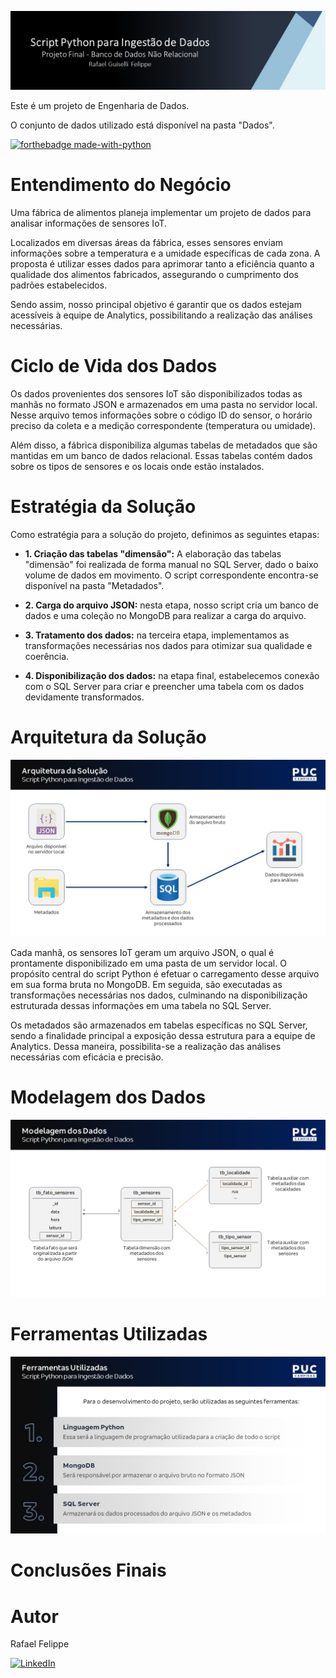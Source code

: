![](Imagens/Fundo.png)

Este é um projeto de Engenharia de Dados.

O conjunto de dados utilizado está disponível na pasta "Dados".

[![forthebadge made-with-python](http://ForTheBadge.com/images/badges/made-with-python.svg)](https://www.python.org/)

# Entendimento do Negócio

Uma fábrica de alimentos planeja implementar um projeto de dados para analisar informações de sensores IoT. 

Localizados em diversas áreas da fábrica, esses sensores enviam informações sobre a temperatura e a umidade específicas de cada zona. A proposta é utilizar esses dados para aprimorar tanto a eficiência quanto a qualidade dos alimentos fabricados, assegurando o cumprimento dos padrões estabelecidos.

Sendo assim, nosso principal objetivo é garantir que os dados estejam acessíveis à equipe de Analytics, possibilitando a realização das análises necessárias.

# Ciclo de Vida dos Dados

Os dados provenientes dos sensores IoT são disponibilizados todas as manhãs no formato JSON e armazenados em uma pasta no servidor local. Nesse arquivo temos informações sobre o código ID do sensor, o horário preciso da coleta e a medição correspondente (temperatura ou umidade).

Além disso, a fábrica disponibiliza algumas tabelas de metadados que são mantidas em um banco de dados relacional. Essas tabelas contém dados sobre os tipos de sensores e os locais onde estão instalados.

# Estratégia da Solução

Como estratégia para a solução do projeto, definimos as seguintes etapas:

- **1. Criação das tabelas "dimensão":** A elaboração das tabelas "dimensão" foi realizada de forma manual no SQL Server, dado o baixo volume de dados em movimento. O script correspondente encontra-se disponível na pasta "Metadados".

- **2. Carga do arquivo JSON:** nesta etapa, nosso script cria um banco de dados e uma coleção no MongoDB para realizar a carga do arquivo.

- **3. Tratamento dos dados:** na terceira etapa, implementamos as transformações necessárias nos dados para otimizar sua qualidade e coerência.

- **4. Disponibilização dos dados:** na etapa final, estabelecemos conexão com o SQL Server para criar e preencher uma tabela com os dados devidamente transformados.

# Arquitetura da Solução

![](Imagens/arquitetura.JPG)

Cada manhã, os sensores IoT geram um arquivo JSON, o qual é prontamente disponibilizado em uma pasta de um servidor local. O propósito central do script Python é efetuar o carregamento desse arquivo em sua forma bruta no MongoDB. Em seguida, são executadas as transformações necessárias nos dados, culminando na disponibilização estruturada dessas informações em uma tabela no SQL Server.

Os metadados são armazenados em tabelas específicas no SQL Server, sendo a finalidade principal a exposição dessa estrutura para a equipe de Analytics. Dessa maneira, possibilita-se a realização das análises necessárias com eficácia e precisão.


# Modelagem dos Dados

![](Imagens/modelagem.JPG)

# Ferramentas Utilizadas

![](Imagens/ferramentas.JPG)

# Conclusões Finais



# Autor

Rafael Felippe  

[<img alt="LinkedIn" src="https://img.shields.io/badge/LinkedIn-0077B5?style=for-the-badge&logo=linkedin&logoColor=white"/>](https://www.linkedin.com/in/rafaelfelippe/)




